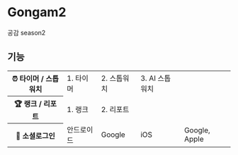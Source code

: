 # Gongam2
공감 season2
## 기능
<table>
  <tr>
    <th colspan="3">⏰ 타이머 / 스톱워치</th>
    <td >1. 타이머</td>
    <td>2. 스톱워치</td>
    <td>3. AI 스톱워치</td>
  </tr>
  <tr>
    <th colspan="3">🏆 랭크 / 리포트</th>
    <td>1. 랭크</td>
    <td>2. 리포트</td>
  </tr>
  <tr>
    <th colspan="3" rowspan="2">🔑 소셜로그인</th>
    <td rowspan="2">안드로이드</td>
    <td>Google</td>
    <td rowspan="2">iOS</td>
    <td>Google, Apple</td>
  </tr>
</table>

